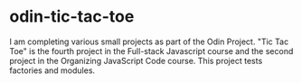 # odin-tic-tac-toe

I am completing various small projects as part of the Odin Project. "Tic Tac Toe" is the fourth project in the Full-stack Javascript course and the second project in the Organizing JavaScript Code course. This project tests factories and modules.